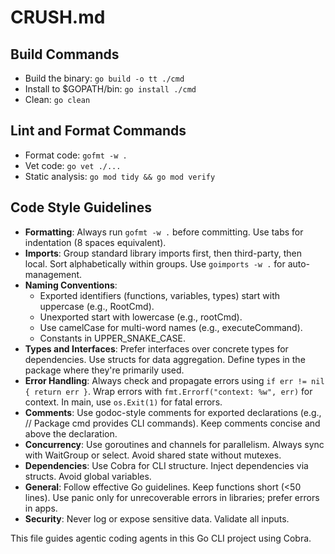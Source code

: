 # CRUSH.md

## Build Commands
- Build the binary: `go build -o tt ./cmd`
- Install to $GOPATH/bin: `go install ./cmd`
- Clean: `go clean`

## Lint and Format Commands
- Format code: `gofmt -w .`
- Vet code: `go vet ./...`
- Static analysis: `go mod tidy && go mod verify`

## Code Style Guidelines
- **Formatting**: Always run `gofmt -w .` before committing. Use tabs for indentation (8 spaces equivalent).
- **Imports**: Group standard library imports first, then third-party, then local. Sort alphabetically within groups. Use `goimports -w .` for auto-management.
- **Naming Conventions**: 
  - Exported identifiers (functions, variables, types) start with uppercase (e.g., RootCmd).
  - Unexported start with lowercase (e.g., rootCmd).
  - Use camelCase for multi-word names (e.g., executeCommand).
  - Constants in UPPER_SNAKE_CASE.
- **Types and Interfaces**: Prefer interfaces over concrete types for dependencies. Use structs for data aggregation. Define types in the package where they're primarily used.
- **Error Handling**: Always check and propagate errors using `if err != nil { return err }`. Wrap errors with `fmt.Errorf("context: %w", err)` for context. In main, use `os.Exit(1)` for fatal errors.
- **Comments**: Use godoc-style comments for exported declarations (e.g., // Package cmd provides CLI commands). Keep comments concise and above the declaration.
- **Concurrency**: Use goroutines and channels for parallelism. Always sync with WaitGroup or select. Avoid shared state without mutexes.
- **Dependencies**: Use Cobra for CLI structure. Inject dependencies via structs. Avoid global variables.
- **General**: Follow effective Go guidelines. Keep functions short (&lt;50 lines). Use panic only for unrecoverable errors in libraries; prefer errors in apps.
- **Security**: Never log or expose sensitive data. Validate all inputs.

This file guides agentic coding agents in this Go CLI project using Cobra.
